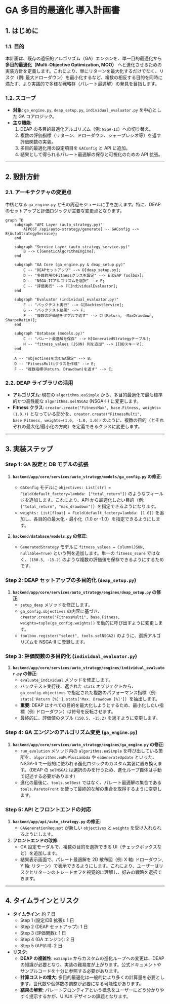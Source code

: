# GA 多目的最適化 導入計画書

## 1. はじめに

### 1.1. 目的

本計画は、既存の遺伝的アルゴリズム（GA）エンジンを、単一目的最適化から**多目的最適化（Multi-Objective Optimization, MOO）** へと進化させるための実装方針を定義します。これにより、単にリターンを最大化するだけでなく、リスク（例: 最大ドローダウン）を最小化するなど、複数の相反する目的を同時に満たす、より実践的で多様な戦略群（パレート最適解）の発見を目指します。

### 1.2. スコープ

- **対象**: `ga_engine.py`, `deap_setup.py`, `individual_evaluator.py` を中心とした GA コアロジック。
- **主な機能**:
  1.  DEAP の多目的最適化アルゴリズム（例: `NSGA-II`）への切り替え。
  2.  複数の評価指標（リターン、ドローダウン、シャープレシオ等）を返す評価関数の実装。
  3.  多目的最適化用の設定項目を `GAConfig` と API に追加。
  4.  結果として得られるパレート最適解の保存と可視化のための API 拡張。

---

## 2. 設計方針

### 2.1. アーキテクチャの変更点

中核となる `ga_engine.py` とその周辺モジュールに手を加えます。特に、DEAP のセットアップと評価ロジックが主要な変更点となります。

```mermaid
graph TD
    subgraph "API Layer (auto_strategy.py)"
        A[POST /api/auto-strategy/generate] -- GAConfig --> B{AutoStrategyService};
    end

    subgraph "Service Layer (auto_strategy_service.py)"
        B --> C[GeneticAlgorithmEngine];
    end

    subgraph "GA Core (ga_engine.py & deap_setup.py)"
        C -- "DEAPセットアップ" --> D[deap_setup.py];
        D -- "多目的用のFitnessクラスを設定" --> E[DEAP Toolbox];
        D -- "NSGA-IIアルゴリズムを選択" --> E;
        C -- "評価実行" --> F[IndividualEvaluator];
    end

    subgraph "Evaluator (individual_evaluator.py)"
        F -- "バックテスト実行" --> G[BacktestService];
        G -- "バックテスト結果" --> F;
        F -- "複数の評価値をタプルで返す" --> C[(Return, -MaxDrawdown, SharpeRatio)];
    end

    subgraph "Database (models.py)"
        C -- "パレート最適解を保存" --> H[GeneratedStrategyテーブル];
        H -- "fitness_values (JSON) 列を追加" --> I[DBスキーマ];
    end

    A -- "objectivesを含むGA設定" --> B;
    D -- "FitnessMultiクラスを作成" --> E;
    F -- "複数指標(Return, Drawdown)を返す" --> C;
```

### 2.2. DEAP ライブラリの活用

- **アルゴリズム**: 現在の `algorithms.eaSimple` から、多目的最適化で最も標準的かつ高性能な `algorithms.selNSGA2` (NSGA-II) に変更します。
- **Fitness クラス**: `creator.create("FitnessMax", base.Fitness, weights=(1.0,))` となっている部分を、`creator.create("FitnessMulti", base.Fitness, weights=(1.0, -1.0, 1.0))` のように、複数の目的（とそれぞれの最大化/最小化の方向）を定義できるクラスに変更します。

---

## 3. 実装ステップ

### Step 1: GA 設定と DB モデルの拡張

1.  **`backend/app/core/services/auto_strategy/models/ga_config.py` の修正**:

    - `GAConfig` モデルに `objectives: List[str] = Field(default_factory=lambda: ["total_return"])` のようなフィールドを追加します。これにより、API から最適化したい目的（例: `["total_return", "max_drawdown"]`）を指定できるようになります。
    - `weights: List[float] = Field(default_factory=lambda: [1.0])` を追加し、各目的の最大化・最小化（1.0 or -1.0）を指定できるようにします。

2.  **`backend/database/models.py` の修正**:
    - `GeneratedStrategy` モデルに `fitness_values = Column(JSON, nullable=True)` という列を追加します。単一の `fitness_score` ではなく、`[150.5, -15.2]` のような複数の評価値を保存できるようにするためです。

### Step 2: DEAP セットアップの多目的化 (`deap_setup.py`)

1.  **`backend/app/core/services/auto_strategy/engines/deap_setup.py` の修正**:
    - `setup_deap` メソッドを修正します。
    - `ga_config.objectives` の内容に基づき、`creator.create("FitnessMulti", base.Fitness, weights=tuple(ga_config.weights))` を動的に呼び出すように変更します。
    - `toolbox.register("select", tools.selNSGA2)` のように、選択アルゴリズムを NSGA-II に登録します。

### Step 3: 評価関数の多目的化 (`individual_evaluator.py`)

1.  **`backend/app/core/services/auto_strategy/engines/individual_evaluator.py` の修正**:
    - `evaluate_individual` メソッドを修正します。
    - バックテスト実行後、返された `stats` オブジェクトから、`ga_config.objectives` で指定された複数のパフォーマンス指標（例: `stats['Return [%]']`, `stats['Max. Drawdown [%]']`）を抽出します。
    - **重要**: DEAP はすべての目的を最大化しようとするため、最小化したい指標（例: ドローダウン）は符号を反転させます。
    - 最終的に、評価値のタプル `(150.5, -15.2)` を返すように変更します。

### Step 4: GA エンジンのアルゴリズム変更 (`ga_engine.py`)

1.  **`backend/app/core/services/auto_strategy/engines/ga_engine.py` の修正**:
    - `run_evolution` メソッド内の `algorithms.eaSimple` を呼び出している箇所を、`algorithms.eaMuPlusLambda` や `eaGenerateUpdate` といった、NSGA-II で一般的に使われる進化ロジックのカスタム実装に置き換えます。（DEAP の `selNSGA2` は選択のみを行うため、進化ループ自体は手動で記述する必要があります）
    - 進化の最後に、`tools.selBest` ではなく、パレート最適解の集合である `tools.ParetoFront` を使って最終的な解の集合を取得するように変更します。

### Step 5: API とフロントエンドの対応

1.  **`backend/app/api/auto_strategy.py` の修正**:
    - `GAGenerationRequest` が新しい `objectives` と `weights` を受け入れられるようにします。
2.  **フロントエンドの改修**:
    - GA 設定モーダルで、複数の目的を選択できる UI（チェックボックスなど）を追加します。
    - 結果表示画面で、パレート最適解を 2D 散布図（例: X 軸: ドローダウン, Y 軸: リターン）で表示できるようにします。これにより、ユーザーはリスクとリターンのトレードオフを視覚的に理解し、好みの戦略を選択できます。

---

## 4. タイムラインとリスク

- **タイムライン**: 約 7 日
  - Step 1 (設定/DB 拡張): 1 日
  - Step 2 (DEAP セットアップ): 1 日
  - Step 3 (評価関数): 1 日
  - Step 4 (GA エンジン): 2 日
  - Step 5 (API/UI): 2 日
- **リスク**:
  - **DEAP の複雑性**: `eaSimple` からカスタムの進化ループへの変更は、DEAP の知識が必要となり、実装の難易度が上がります。公式ドキュメントやサンプルコードを十分に参照する必要があります。
  - **計算コストの増大**: 多目的最適化は一般的により多くの計算量を必要とします。世代数や個体数の調整が必要になる可能性があります。
  - **結果の解釈**: パレートフロンティアという概念をユーザーにどう分かりやすく提示するかが、UI/UX デザインの課題となります。
